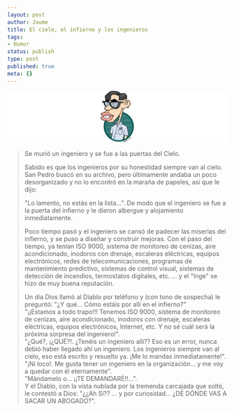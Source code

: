 ```yaml
---
layout: post
author: Jaume
title: El cielo, el infierno y los ingenieros
tags:
- Humor
status: publish
type: post
published: true
meta: {}
---
```

<img src="../images_posts/nerd.jpg" alt="Nerd" class="alignright" />

<blockquote>Se murió un ingeniero y se fue a las puertas del Cielo. 

Sabido es que los ingenieros por su honestidad siempre van al cielo. San Pedro buscó en su archivo, pero últimamente andaba un poco desorganizado y no lo encontró en la maraña de papeles, así que le dijo:  

"Lo lamento, no estás en la lista...".
De modo que el ingeniero se fue a la puerta del infierno y le dieron albergue y alojamiento inmediatamente.  

Poco tiempo pasó y el ingeniero se cansó de padecer las miserias del infierno, y se puso a diseñar y construir mejoras. Con el paso del tiempo, ya tenían ISO 9000, sistema de monitoreo de cenizas, aire acondicionado, inodoros con drenaje, escaleras eléctricas, equipos electrónicos, redes de telecomunicaciones, programas de mantenimiento predictivo, sistemas de control visual, sistemas de detección de incendios, termostatos digitales, etc. ... y el "Inge" se hizo de muy buena reputación.  

Un día Dios llamó al Diablo por teléfono y (con tono de sospecha) le preguntó: "¿Y qué... Cómo estáis por allí en el infierno?"  
"¡¡Estamos a todo trapo!!! Tenemos ISO 9000, sistema de monitoreo de cenizas, aire acondicionado, inodoros con drenaje, escaleras eléctricas, equipos electrónicos, Internet, etc. Y no sé cuál será la próxima sorpresa del ingeniero!".  
"¿Qué?, ¡¿QUÉ?!. ¿Tenéis un ingeniero allí?? Eso es un error, nunca debió haber llegado ahí un ingeniero. Los ingenieros siempre van al cielo, eso está escrito y resuelto ya. ¡Me lo mandas inmediatamente!".  
"¡Ni loco!. Me gusta tener un ingeniero en la organización... y me voy a quedar con él eternamente".  
"Mándamelo o... ¡¡TE DEMANDARÉ!!...".  
Y el Diablo, con la vista nublada por la tremenda carcajada que soltó, le contestó a Dios: 
"¿¿Ah Sí?? ... y por curiosidad... ¿DE DÓNDE VAS A SACAR UN ABOGADO?".</blockquote>
